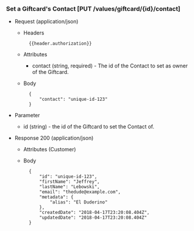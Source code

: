 ### Set a Giftcard's Contact [PUT /values/giftcard/{id}/contact]

+ Request (application/json)
    + Headers
    
            {{header.authorization}}

    + Attributes
        + contact (string, required) - The id of the Contact to set as owner of the Giftcard.
        
    + Body
    
            {
                "contact": "unique-id-123"
            }

+ Parameter
    + id (string) - the id of the Giftcard to set the Contact of.

+ Response 200 (application/json)
    + Attributes (Customer)

    + Body

            {
                "id": "unique-id-123",
                "firstName": "Jeffrey",
                "lastName": "Lebowski",
                "email": "thedude@example.com",
                "metadata": {
                    "alias": "El Duderino"
                },
                "createdDate": "2018-04-17T23:20:08.404Z",
                "updatedDate": "2018-04-17T23:20:08.404Z"
            }
